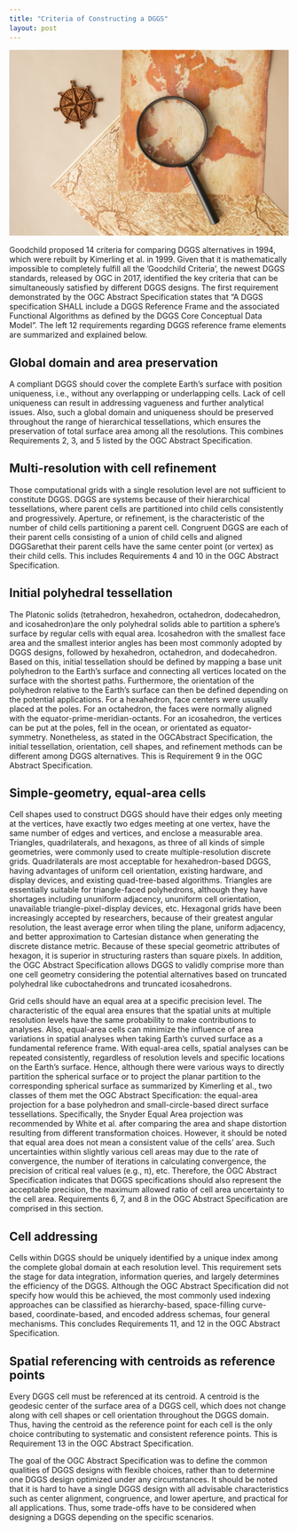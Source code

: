 ```yaml
---
title: "Criteria of Constructing a DGGS"
layout: post
---
```

![monstera](/assets/img/20220615/monstera.jpg)

Goodchild proposed 14 criteria for comparing DGGS alternatives in 1994, which were rebuilt by Kimerling et al. in 1999. Given that it is mathematically impossible to completely fulfill all the ’Goodchild Criteria’, the newest DGGS standards, released by OGC in 2017, identified the key criteria that can be simultaneously satisfied by different DGGS designs. The first requirement demonstrated by the OGC Abstract Specification states that “A DGGS specification SHALL include a DGGS Reference Frame and the associated Functional Algorithms as defined by the DGGS Core Conceptual Data Model”. The left 12 requirements regarding DGGS reference frame elements are summarized and explained below. 

## Global domain and area preservation 
A compliant DGGS should cover the complete Earth’s surface with position uniqueness, i.e., without any overlapping or underlapping cells. Lack of cell uniqueness can result in addressing vagueness and further analytical issues. Also, such a global domain and uniqueness should be preserved throughout the range of hierarchical tessellations, which ensures the preservation of total surface area among all the resolutions. This combines Requirements 2, 3, and 5 listed by the OGC Abstract Specification. 

## Multi-resolution with cell refinement 
Those computational grids with a single resolution level are not sufficient to constitute DGGS. DGGS are systems because of their hierarchical tessellations, where parent cells are partitioned into child cells consistently and progressively. Aperture, or refinement, is the characteristic of the number of child cells partitioning a parent cell. Congruent DGGS are each of their parent cells consisting of a union of child cells and aligned DGGSarethat their parent cells have the same center point (or vertex) as their child cells. This includes Requirements 4 and 10 in the OGC Abstract Specification. 

## Initial polyhedral tessellation
The Platonic solids (tetrahedron, hexahedron, octahedron, dodecahedron, and icosahedron)are the only polyhedral solids able to partition a sphere’s surface by regular cells with equal area. Icosahedron with the smallest face area and the smallest interior angles has been most commonly adopted by DGGS designs, followed by hexahedron, octahedron, and dodecahedron. Based on this, initial tessellation should be defined by mapping a base unit polyhedron to the Earth’s surface and connecting all vertices located on the surface with the shortest paths. Furthermore, the orientation of the polyhedron relative to the Earth’s surface can then be defined depending on the potential applications. For a hexahedron, face centers were usually placed at the poles. For an octahedron, the faces were normally aligned with the equator-prime-meridian-octants. For an icosahedron, the vertices can be put at the poles, fell in the ocean, or orientated as equator-symmetry. Nonetheless, as stated in the OGCAbstract Specification, the initial tessellation, orientation, cell shapes, and refinement methods can be different among DGGS alternatives. This is Requirement 9 in the OGC Abstract Specification.

## Simple-geometry, equal-area cells
Cell shapes used to construct DGGS should have their edges only meeting at the vertices, have exactly two edges meeting at one vertex, have the same number of edges and vertices, and enclose a measurable area. Triangles, quadrilaterals, and hexagons, as three of all kinds of simple geometries, were commonly used to create multiple-resolution discrete grids. Quadrilaterals are most acceptable for hexahedron-based DGGS, having advantages of uniform cell orientation, existing hardware, and display devices, and existing quad-tree-based algorithms. Triangles are essentially suitable for triangle-faced polyhedrons, although they have shortages including ununiform adjacency, ununiform cell orientation, unavailable triangle-pixel-display devices, etc. Hexagonal grids have been increasingly accepted by researchers, because of their greatest angular resolution, the least average error when tiling the plane, uniform adjacency, and better approximation to Cartesian distance when generating the discrete distance metric. Because of these special geometric attributes of hexagon, it is superior in structuring rasters than square pixels. In addition, the OGC Abstract Specification allows DGGS to validly comprise more than one cell geometry considering the potential alternatives based on truncated polyhedral like cuboctahedrons and truncated icosahedrons. 

Grid cells should have an equal area at a specific precision level. The characteristic of the equal area ensures that the spatial units at multiple resolution levels have the same probability to make contributions to analyses. Also, equal-area cells can minimize the influence of area variations in spatial analyses when taking Earth’s curved surface as a fundamental reference frame. With equal-area cells, spatial analyses can be repeated consistently, regardless of resolution levels and specific locations on the Earth’s surface. Hence, although there were various ways to directly partition the spherical surface or to project the planar partition to the corresponding spherical surface as summarized by Kimerling et al., two classes of them met the OGC Abstract Specification: the equal-area projection for a base polyhedron and small-circle-based direct surface tessellations. Specifically, the Snyder Equal Area projection was recommended by White et al. after comparing the area and shape distortion resulting from different transformation choices. However, it should be noted that equal area does not mean a consistent value of the cells’ area. Such uncertainties within slightly various cell areas may due to the rate of convergence, the number of iterations in calculating convergence, the precision of critical real values (e.g., π), etc. Therefore, the OGC Abstract Specification indicates that DGGS specifications should also represent the acceptable precision, the maximum allowed ratio of cell area uncertainty to the cell area. Requirements 6, 7, and 8 in the OGC Abstract Specification are comprised in this section.

## Cell addressing
Cells within DGGS should be uniquely identified by a unique index among the complete global domain at each resolution level. This requirement sets the stage for data integration, information queries, and largely determines the efficiency of the DGGS. Although the OGC Abstract Specification did not specify how would this be achieved, the most commonly used indexing approaches can be classified as hierarchy-based, space-filling curve-based, coordinate-based, and encoded address schemas, four general mechanisms. This concludes Requirements 11, and 12 in the OGC Abstract Specification.

## Spatial referencing with centroids as reference points
Every DGGS cell must be referenced at its centroid. A centroid is the geodesic center of the surface area of a DGGS cell, which does not change along with cell shapes or cell orientation throughout the DGGS domain. Thus, having the centroid as the reference point for each cell is the only choice contributing to systematic and consistent reference points. This is Requirement 13 in the OGC Abstract Specification.

The goal of the OGC Abstract Specification was to define the common qualities of DGGS designs with flexible choices, rather than to determine one DGGS design optimized under any circumstances. It should be noted that it is hard to have a single DGGS design with all advisable characteristics such as center alignment, congruence, and lower aperture, and practical for all applications. Thus, some trade-offs have to be considered when designing a DGGS depending on the specific scenarios.
